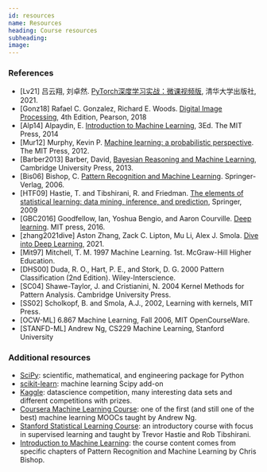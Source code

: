 ```yaml
---
id: resources
name: Resources
heading: Course resources
subheading: 
image: 
---
```


### References

* [Lv21] 吕云翔, 刘卓然. [PyTorch深度学习实战：微课视频版](http://www.tup.tsinghua.edu.cn/booksCenter/book_07849701.html#), 清华大学出版社, 2021.
* [Gonz18] Rafael C. Gonzalez, Richard E. Woods. [Digital Image Processing](https://www.pearson.com/us/higher-education/program/Gonzalez-Digital-Image-Processing-4th-Edition/PGM241219.html), 4th Edition, Pearson, 2018
* [Alp14] Alpaydin, E. [Introduction to Machine Learning](http://www.cmpe.boun.edu.tr/~ethem/i2ml3e/), 3Ed. The MIT Press, 2014 
* [Mur12] Murphy, Kevin P. [Machine learning: a probabilistic perspective](http://www.cs.ubc.ca/~murphyk/MLbook/). The MIT Press, 2012. 
* [Barber2013] Barber, David, [Bayesian Reasoning and Machine Learning](http://web4.cs.ucl.ac.uk/staff/D.Barber/pmwiki/pmwiki.php?n=Brml.HomePage), Cambridge University Press, 2013.
* [Bis06] Bishop, C.  [Pattern Recognition and Machine Learning](http://research.microsoft.com/en-us/um/people/cmbishop/prml/). Springer-Verlag, 2006.
* [HTF09] Hastie, T. and Tibshirani, R. and Friedman.  [The elements of statistical learning: data mining, inference, and prediction](http://statweb.stanford.edu/~tibs/ElemStatLearn/), Springer, 2009
* [GBC2016] Goodfellow, Ian, Yoshua Bengio, and Aaron Courville. [Deep learning](https://www.deeplearningbook.org/). MIT press, 2016.
* [zhang2021dive] Aston Zhang, Zack C. Lipton, Mu Li, Alex J. Smola. [Dive into Deep Learning](https://d2l.ai/), 2021.
* [Mit97] Mitchell, T. M. 1997 Machine Learning. 1st. McGraw-Hill Higher Education.
* [DHS00] Duda, R. O., Hart, P. E., and Stork, D. G. 2000 Pattern Classification (2nd Edition). Wiley-Interscience.
* [SC04] Shawe-Taylor, J. and Cristianini, N. 2004 Kernel Methods for Pattern Analysis. Cambridge University Press.
* [SS02] Scholkopf, B. and Smola, A.J., 2002, Learning with kernels, MIT Press.
* [OCW-ML] 6.867 Machine Learning, Fall 2006,  MIT OpenCourseWare.
* [STANFD-ML] Andrew Ng, CS229 Machine Learning, Stanford University



### Additional resources

* [SciPy](http://www.scipy.org/): scientific, mathematical, and engineering package for Python
* [scikit-learn](http://scikit-learn.org/): machine learning Scipy add-on
* [Kaggle](https://www.kaggle.com/): datascience competition, many interesting data sets and different competitions with prizes.
* [Coursera Machine Learning Course](https://www.coursera.org/learn/machine-learning): one of the first (and still one of the best) machine learning MOOCs taught by Andrew Ng.
* [Stanford Statistical Learning Course](https://lagunita.stanford.edu/courses/HumanitiesSciences/StatLearning/Winter2016/about): an introductory course with focus in supervised learning and taught by Trevor Hastie and Rob Tibshirani.
* [Introduction to Machine Learning](https://www.cs.toronto.edu/~urtasun/courses/CSC411_Fall16/CSC411_Fall16.html): the course content comes from specific chapters of Pattern Recognition and Machine Learning by Chris Bishop. 
